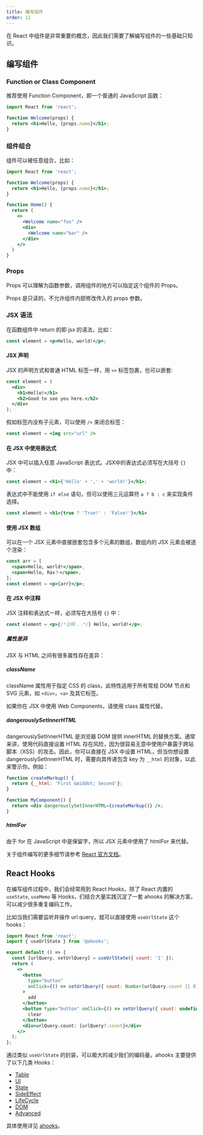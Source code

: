 ```yaml
---
title: 编写组件
order: 11
---
```


在 React 中组件是非常重要的概念，因此我们需要了解编写组件的一些基础只知识。

## 编写组件

### Function or Class Component

推荐使用 Function Component，即一个普通的 JavaScript 函数：

```jsx
import React from 'react';

function Welcome(props) {
  return <h1>Hello, {props.name}</h1>;
}
```

### 组件组合

组件可以被任意组合，比如：

```jsx
import React from 'react';

function Welcome(props) {
  return <h1>Hello, {props.name}</h1>;
}

function Home() {
  return (
    <>
      <Welcome name="foo" />
      <div>
        <Welcome name="bar" />
      </div>
    </>
  )
}
```

### Props

Props 可以理解为函数参数，调用组件的地方可以指定这个组件的 Props。

Props 是只读的，不允许组件内部修改传入的 props 参数。

### JSX 语法

在函数组件中 return 的即 jsx 的语法，比如：

```jsx
const element = <p>Hello, world!</p>;
```

#### JSX 声明

JSX 的声明方式和普通 HTML 标签一样，用 `<>` 标签包裹，也可以嵌套:

```jsx
const element = (
  <div>
    <h1>Hello!</h1>
    <h2>Good to see you here.</h2>
  </div>
);
```

假如标签内没有子元素，可以使用 `/>` 来闭合标签：

```jsx
const element = <img src="url" />
```

####  在 JSX 中使用表达式

JSX 中可以插入任意 JavaScript 表达式。JSX中的表达式必须写在大括号 `{}` 中：

```jsx
const element = <h1>{'Hello' + ',' + 'world!'}</h1>;
```

表达式中不能使用 `if else` 语句，但可以使用三元运算符 `a ? b : c` 来实现条件选择。

```jsx
const element = <h1>{true ? 'True!' : 'False!'}</h1>
```

#### 使用 JSX 数组

可以在一个 JSX 元素中直接嵌套包含多个元素的数组，数组内的 JSX 元素会被逐个渲染：

```jsx
const arr = [
  <span>Hello, world!</span>,
  <span>Hello, Rax！</span>,
];
const element = <p>{arr}</p>;
```

#### 在 JSX 中注释

JSX 注释和表达式一样，必须写在大括号 `{}` 中：

```jsx
const element = <p>{/*注释...*/} Hello, world!</p>;
```

##### 属性差异

JSX 与 HTML 之间有很多属性存在差异：

##### className

className 属性用于指定 CSS 的 class，此特性适用于所有常规 DOM 节点和 SVG 元素，如 `<div>`，`<a>` 及其它标签。

如果你在 JSX 中使用 Web Components，请使用 class 属性代替。

##### dangerouslySetInnerHTML

dangerouslySetInnerHTML 是浏览器 DOM 提供 innerHTML 的替换方案。通常来讲，使用代码直接设置 HTML 存在风险，因为很容易无意中使用户暴露于跨站脚本（XSS）的攻击。因此，你可以直接在 JSX 中设置 HTML，但当你想设置 dangerouslySetInnerHTML 时，需要向其传递包含 key 为 `__html` 的对象，以此来警示你。例如：

```jsx
function createMarkup() {
  return {__html: 'First &middot; Second'};
}

function MyComponent() {
  return <div dangerouslySetInnerHTML={createMarkup()} />;
}
```

##### htmlFor

由于 for 在 JavaScript 中是保留字，所以 JSX 元素中使用了 htmlFor 来代替。

关于组件编写的更多细节请参考 [React 官方文档](https://reactjs.org/docs/state-and-lifecycle.html)。

## React Hooks

在编写组件过程中，我们会经常用到 React Hooks，除了 React 内置的 `useState`, `useMemo` 等 Hooks，们结合大量实践沉淀了一套 ahooks 的解决方案，可以减少很多重复编码工作。

比如当我们需要监听并操作 url query，就可以直接使用 `useUrlState` 这个 hooks：

```jsx
import React from 'react';
import { useUrlState } from '@ahooks';

export default () => {
  const [urlQuery, setUrlQuery] = useUrlState({ count: '1' });
  return (
    <>
      <button
        type="button"
        onClick={() => setUrlQuery({ count: Number(urlQuery.count || 0) + 1 })}
      >
        add
      </button>
      <button type="button" onClick={() => setUrlQuery({ count: undefined })}>
        clear
      </button>
      <div>urlQuery.count: {urlQuery?.count}</div>
    </>
  );
};
```

通过类似 `useUrlState` 的封装，可以极大的减少我们的编码量。ahooks 主要提供了以下几类 Hooks：

* [Table](https://ahooks.js.org/zh-CN/hooks/table/use-fusion-table)
* [UI](https://ahooks.js.org/zh-CN/hooks/ui/use-drop)
* [State](https://ahooks.js.org/zh-CN/hooks/state/use-boolean)
* [SideEffect](https://ahooks.js.org/zh-CN/hooks/life-cycle/use-debounce-effect)
* [LifeCycle](https://ahooks.js.org/zh-CN/hooks/life-cycle/use-debounce-effect)
* [DOM](https://ahooks.js.org/zh-CN/hooks/dom/use-click-away)
* [Advanced](https://ahooks.js.org/zh-CN/hooks/advanced/use-creation)

具体使用详见 [ahooks](https://ahooks.js.org)。
